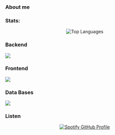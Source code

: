### About me

### Stats:

<div align="center">
  <img src="https://github-readme-stats.vercel.app/api/top-langs/?username=testudoDaemon&layout=compact&theme=radical" alt="Top Languages">
</div>


<h3 align="left"> Backend </h3>
<img src='https://go-skill-icons.vercel.app/api/icons?i=cpp,java,nextjs,nodejs,spring'/>

<h3 aling="left"> Frontend </h3>
<img src='https://go-skill-icons.vercel.app/api/icons?i=html,css,bootsrap,tailwind,vuejs,handebars'/>

<h3 aling="left"> Data Bases</h3>
<img src='https://go-skill-icons.vercel.app/api/icons?i=mysql,oracle,sybase'/>

### Listen 

<div align="center">
  <a href="https://github.com/kittinan/spotify-github-profile">
    <img src="https://spotify-github-profile.kittinanx.com/api/view?uid=21hnhslazxctpzlrlx6cudz5y&cover_image=true&theme=compact&show_offline=false&background_color=121212&interchange=false" alt="Spotify GitHub Profile">
  </a>
</div>